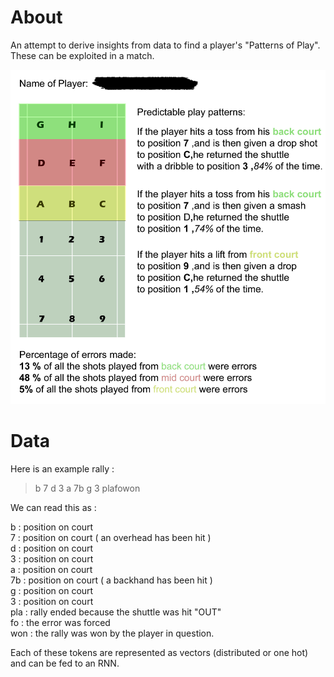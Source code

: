 # About
An attempt to derive insights from data to find a player's "Patterns of Play". These can be exploited in a match.

![Sample report](<./sample_report.jpg>)

# Data
Here is an example rally :
> b 7 d 3 a 7b g 3 plafowon 

We can read this as :

b    : position on court\
7    : position on court ( an overhead has been hit )\
d    : position on court\
3    : position on court\
a    : position on court\
7b  : position on court ( a backhand has been hit )\
g    : position on court\
3    : position on court\
pla  : rally ended because the shuttle was hit "OUT"\
fo   : the error was forced\
won  : the rally was won by the player in question.

Each of these tokens are represented as vectors (distributed or one hot) and can be fed to an RNN.
